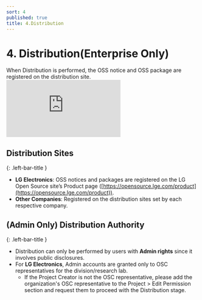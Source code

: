 ```yaml
---
sort: 4 
published: true
title: 4.Distribution
---
```


# 4. Distribution(Enterprise Only)
<div class="note">
When Distribution is performed, the OSS notice and OSS package are registered on the distribution site.  
</div> 

<div class="youtube-container">
<iframe src="https://www.youtube.com/embed/skip2wLoD90" title="OSS Package & OSS Notice 배포" frameborder="0" allow="accelerometer; autoplay; clipboard-write; encrypted-media; gyroscope; picture-in-picture" allowfullscreen></iframe>
</div>

 

## Distribution Sites
{: .left-bar-title }
- **LG Electronics**: OSS notices and packages are registered on the LG Open Source site’s Product page ([https://opensource.lge.com/product](https://opensource.lge.com/product)).
- **Other Companies**: Registered on the distribution sites set by each respective company.

## (Admin Only) Distribution Authority
{: .left-bar-title }
- Distribution can only be performed by users with **Admin rights** since it involves public disclosures.  
- For **LG Electronics**, Admin accounts are granted only to OSC representatives for the division/research lab.  
    - If the Project Creator is not the OSC representative, please add the organization's OSC representative to the Project > Edit Permission section and request them to proceed with the Distribution stage.  
 